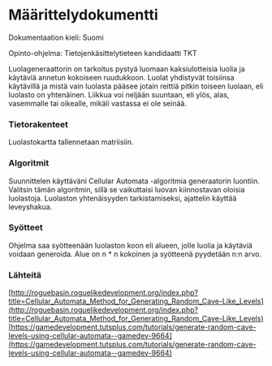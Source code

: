 # Määrittelydokumentti

Dokumentaation kieli: Suomi

Opinto-ohjelma: Tietojenkäsittelytieteen kandidaatti TKT

Luolageneraattorin on tarkoitus pystyä luomaan kaksiulotteisia luolia ja käytäviä annetun kokoiseen ruudukkoon. Luolat yhdistyvät toisiinsa käytävillä ja mistä vain luolasta pääsee jotain reittiä pitkin toiseen luolaan, eli luolasto on yhtenäinen. Liikkua voi neljään suuntaan, eli ylös, alas, vasemmalle tai oikealle, mikäli vastassa ei ole seinää. 

### Tietorakenteet

Luolastokartta tallennetaan matriisiin. 

### Algoritmit

Suunnittelen käyttäväni Cellular Automata -algoritmia generaatorin luontiin. Valitsin tämän algoritmin, sillä se vaikuttaisi luovan kiinnostavan oloisia luolastoja. Luolaston yhtenäisyyden tarkistamiseksi, ajattelin käyttää leveyshakua.

### Syötteet

Ohjelma saa syötteenään luolaston koon eli alueen, jolle luolia ja käytäviä voidaan generoida. Alue on n * n kokoinen ja syötteenä pyydetään n:n arvo.

### Lähteitä

[http://roguebasin.roguelikedevelopment.org/index.php?title=Cellular_Automata_Method_for_Generating_Random_Cave-Like_Levels](http://roguebasin.roguelikedevelopment.org/index.php?title=Cellular_Automata_Method_for_Generating_Random_Cave-Like_Levels)
[https://gamedevelopment.tutsplus.com/tutorials/generate-random-cave-levels-using-cellular-automata--gamedev-9664](https://gamedevelopment.tutsplus.com/tutorials/generate-random-cave-levels-using-cellular-automata--gamedev-9664)
